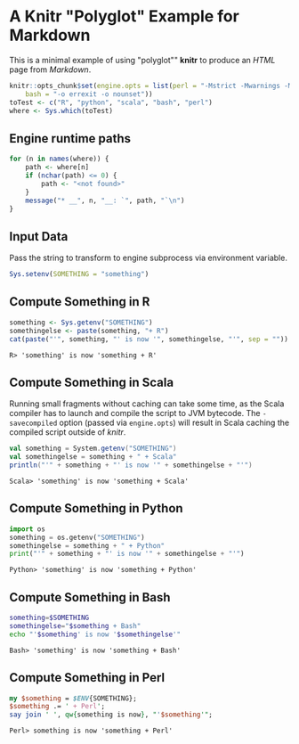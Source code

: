 # A Knitr "Polyglot" Example for Markdown

This is a minimal example of using "polyglot"" **knitr** to produce an _HTML_ page from _Markdown_.


```r
knitr::opts_chunk$set(engine.opts = list(perl = "-Mstrict -Mwarnings -Mfeature=say",
    bash = "-o errexit -o nounset"))
toTest <- c("R", "python", "scala", "bash", "perl")
where <- Sys.which(toTest)
```

## Engine runtime paths


```r
for (n in names(where)) {
    path <- where[n]
    if (nchar(path) <= 0) {
        path <- "<not found>"
    }
    message("* __", n, "__: `", path, "`\n")
}
```

## Input Data

Pass the string to transform to engine subprocess via environment variable.


```r
Sys.setenv(SOMETHING = "something")
```

## Compute Something in R


```r
something <- Sys.getenv("SOMETHING")
somethingelse <- paste(something, "+ R")
cat(paste("'", something, "' is now '", somethingelse, "'", sep = ""))
```

```
R> 'something' is now 'something + R'
```

## Compute Something in Scala

Running small fragments without caching can take some time, as the Scala compiler has to launch and compile the script to JVM bytecode. The `-savecompiled` option (passed via `engine.opts`) will result in Scala caching the compiled script outside of _knitr_.


```scala
val something = System.getenv("SOMETHING")
val somethingelse = something + " + Scala"
println("'" + something + "' is now '" + somethingelse + "'")
```

```
Scala> 'something' is now 'something + Scala'
```

## Compute Something in Python


```python
import os
something = os.getenv("SOMETHING")
somethingelse = something + " + Python"
print("'" + something + "' is now '" + somethingelse + "'")
```

```
Python> 'something' is now 'something + Python'
```

## Compute Something in Bash


```bash
something=$SOMETHING
somethingelse="$something + Bash"
echo "'$something' is now '$somethingelse'"
```

```
Bash> 'something' is now 'something + Bash'
```

## Compute Something in Perl


```perl
my $something = $ENV{SOMETHING};
$something .= ' + Perl';
say join ' ', qw{something is now}, "'$something'";
```

```
Perl> something is now 'something + Perl'
```
